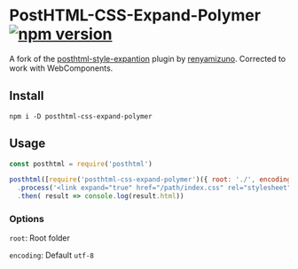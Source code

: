 # PostHTML-CSS-Expand-Polymer [![npm version](https://badge.fury.io/js/posthtml-css-expand-polymer.svg)](https://badge.fury.io/js/posthtml-css-expand-polymer)

A fork of the [posthtml-style-expantion](https://github.com/renyamizuno/posthtml-style-expantion) plugin by [renyamizuno](https://github.com/renyamizuno).
Corrected to work with WebComponents.


## Install

```
npm i -D posthtml-css-expand-polymer
```

## Usage

```js
const posthtml = require('posthtml')

posthtml([require('posthtml-css-expand-polymer')({ root: './', encoding: 'utf-8' })])
  .process('<link expand="true" href="/path/index.css" rel="stylesheet">')
  .then( result => console.log(result.html))
```

### Options
`root`: Root folder

`encoding`: Default `utf-8`

